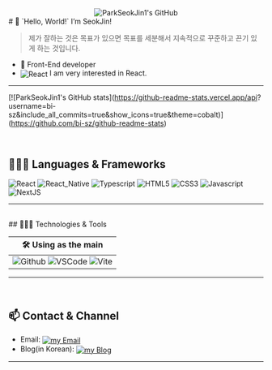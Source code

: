 <div align=center> 
  <img align="center" src="https://capsule-render.vercel.app/api?type=waving&color=gradient&height=280&section=header&text=Park%20SeokJin&fontSize=84&customColorList=12,24&desc=Front-End%20Developer&fontAlignY=39&descAlignY=62&animation=fadeIn" alt="ParkSeokJin1's GitHub" />
</div>
# 👋 `Hello, World!` I’m SeokJin!

<br />

> 제가 잘하는 것은 목표가 있으면 목표를 세분해서 지속적으로 꾸준하고 끈기 있게 하는 것입니다.

- 🌱  Front-End developer 
-  <img align="center" src="https://img.shields.io/badge/React-61DAFB?logo=React&logoColor=black&style=flat" alt="React" /> I am very interested in React.

  
---
[![ParkSeokJin1's GitHub stats](https://github-readme-stats.vercel.app/api?
username=bi-sz&include_all_commits=true&show_icons=true&theme=cobalt)]
(https://github.com/bi-sz/github-readme-stats)

  
<br />

## 🧑🏻‍💻 Languages & Frameworks

![React](https://img.shields.io/badge/React-61DAFB?logo=React&logoColor=black&style=for-the-badge)
![React_Native](https://img.shields.io/badge/React_Native-61DAFB?logo=React&logoColor=black&style=for-the-badge)
![Typescript](https://img.shields.io/badge/Typescript-3178C6?logo=Typescript&logoColor=white&style=for-the-badge)
![HTML5](https://img.shields.io/badge/HTML5-E34F26?logo=html5&logoColor=white&style=for-the-badge)
![CSS3](https://img.shields.io/badge/CSS3-1572B6?logo=CSS3&logoColor=white&style=for-the-badge)
![Javascript](https://img.shields.io/badge/Javascript-F7DF1E?logo=Javascript&logoColor=black&style=for-the-badge)
![NextJS](https://img.shields.io/badge/Next.js-000000?logo=Next.js&logoColor=white&style=for-the-badge)
<br />

---

<br />
## 🧑🏻‍🔧 Technologies & Tools

| 🛠️ Using as the main | 
| -------------------- |
| ![Github](https://img.shields.io/badge/Github-000000?logo=Github&logoColor=white&style=for-the-badge) ![VSCode](https://img.shields.io/badge/VS_Code-007ACC?logo=visualstudiocode&logoColor=white&style=for-the-badge) ![Vite](https://img.shields.io/badge/Vite-646CFF?logo=Vite&logoColor=white&style=for-the-badge) 

---

<br />

## 📫 Contact & Channel

- Email: <a href="skatksdml1@naver.com">
  <img align="center" src="https://img.shields.io/badge/-Please_Email_me-EA4335?logo=gmail&logoColor=white&style=for-the-badge" alt="my Email" />
  </a>
- Blog(in Korean): <a href="https://blog.naver.com/skatksdml1">
  <img align="center" src="https://img.shields.io/badge/-Visit_My_Blog-000000?logo=Tistory&logoColor=white&style=for-the-badge" alt="my Blog" />
  </a>
  <br />

---


